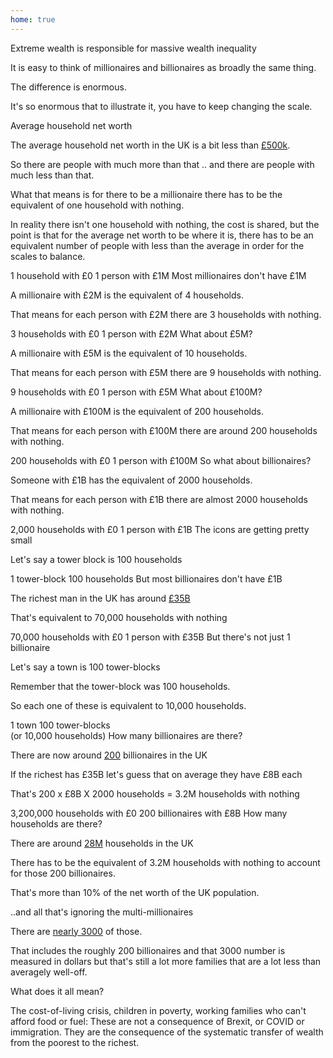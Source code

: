 ```yaml
---
home: true
---
```


<v-card class="my-5">
<v-card-title>Extreme wealth is responsible for massive wealth inequality</v-card-title>
<v-card-text>
<p>It is easy to think of millionaires and billionaires as broadly the same thing.</p>
<p>The difference is enormous.</p>
<p>It's so enormous that to illustrate it, you have to keep changing the scale.</p>
</v-card-text>
</v-card>
<v-spacer/>
<v-card class="my-5">
<v-card-title>Average household net worth</v-card-title>
<v-card-text>
<p>The average household net worth in the UK is a bit less than <a href="https://www.ons.gov.uk/economy/nationalaccounts/uksectoraccounts/bulletins/nationalbalancesheet/1995to2021#:~:text=In%202021%2C%20the%20average%20UK,%25%20and%2029.7%25%2C%20respectively.">£500k</a>.</p>
<p>So there are people with much more than that .. and there are people with much less than that.</p>
<p>What that means is for there to be a millionaire there has to be the equivalent of one household with nothing.</p>
<p>In reality there isn't one household with nothing, the cost is shared, but the point is that for 
the average net worth to be where it is, there has to be an equivalent number of people with less 
than the average in order for the scales to balance.</p>
<v-row class="mt-5">
<v-col :cols="6" :style="{textAlign:'center'}"><span class="text-h2">1 household with £0</span></v-col>
<v-col :cols="6" :style="{textAlign:'center'}"><span class="text-h2">1 person with £1M</span></v-col>
<v-col :cols="6"><households icon="mdi-human-male-male-child" :size="150" :width="1" :height="1"/></v-col>
<v-col :cols="6"><households icon="mdi-account-cash" :size="150" :width="1" :height="1"/></v-col>
<v-col :cols="12"><see-saw/></v-col>
</v-row>
</v-card-text>
</v-card>

<v-card class="my-5">
<v-card-title>Most millionaires don't have £1M</v-card-title>
<v-card-text>
<p>A millionaire with £2M is the equivalent of 4 households.</p>
<p>That means for each person with £2M there are 3 households with nothing.</p>
<v-row class="mt-5">
<v-col :cols="6" :style="{textAlign:'center'}"><span class="text-h2">3 households with £0</span></v-col>
<v-col :cols="6" :style="{textAlign:'center'}"><span class="text-h2">1 person with £2M</span></v-col>
<v-col :cols="6"><households icon="mdi-human-male-male-child" :size="100" :width="3" :height="1"/></v-col>
<v-col :cols="6"><households icon="mdi-account-cash" :size="100" :width="1" :height="1"/></v-col>
<v-col :cols="12"><see-saw/></v-col>
</v-row>
</v-card-text>
</v-card>

<v-card class="my-5">
<v-card-title>What about £5M?</v-card-title>
<v-card-text>
<p>A millionaire with £5M is the equivalent of 10 households.</p>
<p>That means for each person with £5M there are 9 households with nothing.</p>
<v-row class="mt-5">
<v-col :cols="6" :style="{textAlign:'center'}"><span class="text-h2">9 households with £0</span></v-col>
<v-col :cols="6" :style="{textAlign:'center'}"><span class="text-h2">1 person with £5M</span></v-col>
<v-col :cols="6"><households icon="mdi-human-male-male-child" :size="50" :width="3" :height="3"/></v-col>
<v-col :cols="6"><households icon="mdi-account-cash" :size="150" :width="1" :height="1"/></v-col>
<v-col :cols="12"><see-saw/></v-col>
</v-row>
</v-card-text>
</v-card>

<v-card class="my-5">
<v-card-title>What about £100M?</v-card-title>
<v-card-text>
<p>A millionaire with £100M is the equivalent of 200 households.</p>
<p>That means for each person with £100M there are around 200 households with nothing.</p>
<v-row class="mt-5">
<v-col :cols="6" :style="{textAlign:'center'}"><span class="text-h2">200 households with £0</span></v-col>
<v-col :cols="6" :style="{textAlign:'center'}"><span class="text-h2">1 person with £100M</span></v-col>
<v-col :cols="6"><households icon="mdi-human-male-male-child" :size="20" :width="20" :height="10"/></v-col>
<v-col :cols="6"><households icon="mdi-account-cash" :size="200" :width="1" :height="1"/></v-col>
<v-col :cols="12"><see-saw :shift-right="1"/></v-col>
</v-row>
</v-card-text>
</v-card>

<v-card class="my-5">
<v-card-title>So what about billionaires?</v-card-title>
<v-card-text>
<p>Someone with £1B has the equivalent of 2000 households.</p>
<p>That means for each person with £1B there are almost 2000 households with nothing.</p>
<v-row class="mt-5">
<v-col :cols="8" :style="{textAlign:'center'}"><span class="text-h2">2,000 households with £0</span></v-col>
<v-col :cols="4" :style="{textAlign:'center'}"><span class="text-h2">1 person with £1B</span></v-col>
<v-col :cols="8"><households icon="mdi-human-male-male-child" :size="8" :width="50" :height="40"/></v-col>
<v-col :cols="4"><households icon="mdi-account-cash" :size="200" :width="1" :height="1"/></v-col>
<v-col :cols="12"><see-saw :shift-right="4"/></v-col>
</v-row>
</v-card-text>
</v-card>

<v-card class="my-5">
<v-card-title>The icons are getting pretty small</v-card-title>
<v-card-text>
<p>Let's say a tower block is 100 households</p>
<v-row class="mt-5">
<v-col :cols="6" :style="{textAlign:'center'}"><span class="text-h2">1 tower-block</span></v-col>
<v-col :cols="6" :style="{textAlign:'center'}"><span class="text-h2">100 households</span></v-col>
<v-col :cols="6"><households icon="mdi-office-building" :size="250" :width="1" :height="1"/></v-col>
<v-col :cols="6"><households icon="mdi-human-male-male-child" :size="20" :width="10" :height="10"/></v-col>
<v-col :cols="12"><see-saw/></v-col>
</v-row>
</v-card-text>
</v-card>

<v-card class="my-5">
<v-card-title>But most billionaires don't have £1B</v-card-title>
<v-card-text>
<p>The richest man in the UK has around <a href="https://www.thetimes.co.uk/sunday-times-rich-list">£35B</a></p>
<p>That's equivalent to 70,000 households with nothing</p>
<v-row>
<v-col :cols="8" :style="{textAlign:'center'}"><span class="text-h2">70,000 households with £0</span></v-col>
<v-col :cols="4" :style="{textAlign:'center'}"><span class="text-h2">1 person with £35B</span></v-col>
<v-col :cols="8"><households icon="mdi-office-building" :size="12" :width="35" :height="20"/></v-col>
<v-col :cols="4"><households icon="mdi-account-cash" :size="200" :width="1" :height="1"/></v-col>
<v-col :cols="12"><see-saw :shift-right="3"/></v-col>
</v-row>
</v-card-text>
</v-card>

<v-card class="my-5">
<v-card-title>But there's not just 1 billionaire</v-card-title>
<v-card-text>
<p>Let's say a town is 100 tower-blocks</p>
<p>Remember that the tower-block was 100 households.</p>
<p>So each one of these is equivalent to 10,000 households.</p>
<v-row class="mt-5">
<v-col :cols="6" :style="{textAlign:'center'}"><span class="text-h2">1 town</span></v-col>
<v-col :cols="6" :style="{textAlign:'center'}"><span class="text-h2">100 tower-blocks<br/>(or 10,000 households)</span></v-col>
<v-col :cols="6"><households icon="mdi-home-city" :size="250" :width="1" :height="1"/></v-col>
<v-col :cols="6"><households icon="mdi-office-building" :size="20" :width="10" :height="10"/></v-col>
<v-col :cols="12"><see-saw/></v-col>
</v-row>
</v-card-text>
</v-card>

<v-card class="mt-5">
<v-card-title>How many billionaires are there?</v-card-title>
<v-card-text>
<p>There are now around <a href="https://www.standard.co.uk/business/money/rich-list-2023-who-are-the-wealthiest-people-in-the-uk-b1082242.html#:~:text=There%20were%20a%20record%20171,the%20Sunday%20Times%20Rich%20List.&text=The%20billionaire%20Hinduja%20family%20has,more%20than%20%C2%A36%20billion.">200</a> billionaires in the UK</p>
<p>If the richest has £35B let's guess that on average they have £8B each</p>
<p>That's 200 x £8B X 2000 households = 3.2M households with nothing</p> 
<v-row class="mt-5">
<v-col :cols="6" :style="{textAlign:'center'}"><span class="text-h2">3,200,000 households with £0</span></v-col>
<v-col :cols="6" :style="{textAlign:'center'}"><span class="text-h2">200 billionaires with £8B</span></v-col>
<v-col :cols="6"><households icon="mdi-home-city" :size="20" :width="16" :height="20"/></v-col>
<v-col :cols="6"><households icon="mdi-account-cash" :size="20" :width="10" :height="20"/></v-col>
<v-col :cols="12"><see-saw/></v-col>
</v-row>
</v-card-text>
</v-card>

<v-card class="my-5">
<v-card-title>How many households are there?</v-card-title>
<v-card-text>
<p>There are around <a href="https://www.ons.gov.uk/peoplepopulationandcommunity/birthsdeathsandmarriages/families/bulletins/familiesandhouseholds/2022#:~:text=Households-,There%20were%20an%20estimated%2028.2%20million%20households%20in%20the%20UK,2012%20(26.6%20million%20households).">28M</a> households in the UK</p>
<p>There has to be the equivalent of 3.2M households with nothing to 
account for those 200 billionaires.</p>
<p>That's more than 10% of the net worth of the UK population.</p>
</v-card-text>
</v-card>

<v-card class="my-5">
<v-card-title>..and all that's ignoring the multi-millionaires</v-card-title>
<v-card-text>
<p>There are <a href="https://www.statista.com/statistics/434012/population-of-dollar-millionaires-in-the-united-kingdom-uk/#:~:text=In%202021%2C%20there%20were%20estimated,2%2C584%20in%20the%20previous%20year.">nearly 3000</a> of those.</p>
<p>That includes the roughly 200 billionaires and that 3000 number is measured in dollars but that's
still a lot more families that are a lot less than averagely well-off.</p>
</v-card-text>
</v-card>

<v-card class="my-5">
<v-card-title>What does it all mean?</v-card-title>
<v-card-text>
<p>The cost-of-living crisis, children in poverty, working families who can't afford 
food or fuel: These are not a consequence of Brexit, or COVID or immigration. 
They are the consequence of the systematic transfer of wealth from the poorest to 
the richest.</p>
</v-card-text>
</v-card>
